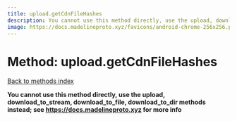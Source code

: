 ```yaml
---
title: upload.getCdnFileHashes
description: You cannot use this method directly, use the upload, download_to_stream, download_to_file, download_to_dir methods instead; see https://docs.madelineproto.xyz for more info
image: https://docs.madelineproto.xyz/favicons/android-chrome-256x256.png
---
```

# Method: upload.getCdnFileHashes  
[Back to methods index](index.md)


**You cannot use this method directly, use the upload, download_to_stream, download_to_file, download_to_dir methods instead; see https://docs.madelineproto.xyz for more info**




